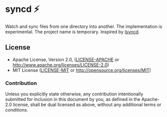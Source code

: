 # syncd ⚡

Watch and sync files from one directory into another. The implementation is experimental. The
project name is temporary. Inspired by [lsyncd].

## License

 * Apache License, Version 2.0, ([LICENSE-APACHE](LICENSE-APACHE) or
   http://www.apache.org/licenses/LICENSE-2.0)
 * MIT License ([LICENSE-MIT](LICENSE-MIT) or
   http://opensource.org/licenses/MIT)

### Contribution

Unless you explicitly state otherwise, any contribution intentionally submitted
for inclusion in this document by you, as defined in the Apache-2.0 license,
shall be dual licensed as above, without any additional terms or conditions.

[lsyncd]: https://github.com/axkibe/lsyncd

